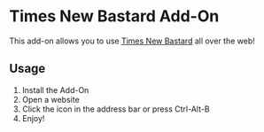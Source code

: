 # Times New Bastard Add-On

This add-on allows you to use [Times New Bastard](https://github.com/weiweihuanghuang/Times-New-Bastard) all over the web!

## Usage

1. Install the Add-On
2. Open a website
3. Click the icon in the address bar or press Ctrl-Alt-B
4. Enjoy!
